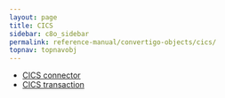 ```yaml
---
layout: page
title: CICS
sidebar: c8o_sidebar
permalink: reference-manual/convertigo-objects/cics/
topnav: topnavobj
---
```

* [CICS connector](cics-connector/)
* [CICS transaction](cics-transaction/)
